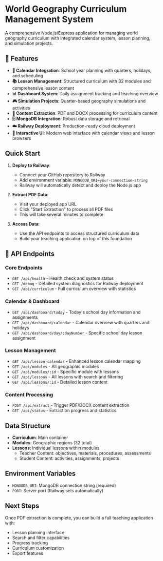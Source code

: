 # World Geography Curriculum Management System

A comprehensive Node.js/Express application for managing world geography curriculum with integrated calendar system, lesson planning, and simulation projects.

## 🎯 Features

- **📅 Calendar Integration**: School year planning with quarters, holidays, and scheduling
- **📚 Lesson Management**: Structured curriculum with 32 modules and comprehensive lesson content
- **📊 Dashboard System**: Daily assignment tracking and teaching overview
- **🎮 Simulation Projects**: Quarter-based geography simulations and activities
- **📄 Content Extraction**: PDF and DOCX processing for curriculum content
- **🗄️ MongoDB Integration**: Robust data storage and retrieval
- **☁️ Railway Deployment**: Production-ready cloud deployment
- **🎨 Interactive UI**: Modern web interface with calendar views and lesson browsers

## Quick Start

1. **Deploy to Railway**:
   - Connect your GitHub repository to Railway
   - Add environment variable: `MONGODB_URI=your-connection-string`
   - Railway will automatically detect and deploy the Node.js app

2. **Extract PDF Data**:
   - Visit your deployed app URL
   - Click "Start Extraction" to process all PDF files
   - This will take several minutes to complete

3. **Access Data**:
   - Use the API endpoints to access structured curriculum data
   - Build your teaching application on top of this foundation

## 🚀 API Endpoints

### Core Endpoints
- `GET /api/health` - Health check and system status
- `GET /debug` - Detailed system diagnostics for Railway deployment
- `GET /api/curriculum` - Full curriculum overview with statistics

### Calendar & Dashboard
- `GET /api/dashboard/today` - Today's school day information and assignments
- `GET /api/dashboard/calendar` - Calendar overview with quarters and holidays
- `GET /api/dashboard/day/:dayNumber` - Specific school day lesson assignment

### Lesson Management
- `GET /api/lesson-calendar` - Enhanced lesson calendar mapping
- `GET /api/modules` - All geographic modules
- `GET /api/modules/:id` - Specific module with lessons
- `GET /api/lessons` - All lessons with search and filtering
- `GET /api/lessons/:id` - Detailed lesson content

### Content Processing
- `POST /api/extract` - Trigger PDF/DOCX content extraction
- `GET /api/status` - Extraction progress and statistics

## Data Structure

- **Curriculum**: Main container
- **Modules**: Geographic regions (32 total)
- **Lessons**: Individual lessons within modules
  - Teacher Content: objectives, materials, procedures, assessments
  - Student Content: activities, assignments, projects

## Environment Variables

- `MONGODB_URI`: MongoDB connection string (required)
- `PORT`: Server port (Railway sets automatically)

## Next Steps

Once PDF extraction is complete, you can build a full teaching application with:
- Lesson planning interface
- Search and filter capabilities
- Progress tracking
- Curriculum customization
- Export features

